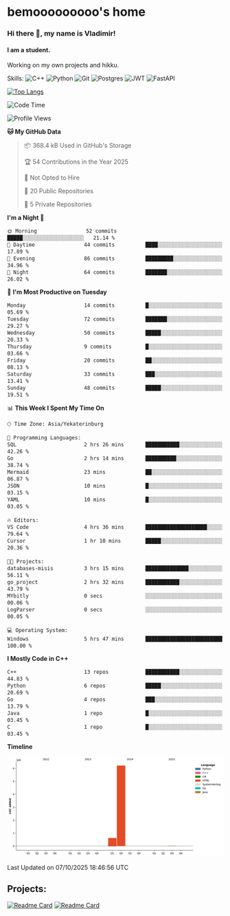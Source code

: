 # bemooooooooo's home
### Hi there 👋, my name is Vladimir!
#### I am a student.
Working on my own projects and hikku.

Skills: ![C++](https://img.shields.io/badge/c++-%2300599C.svg?style=for-the-badge&logo=c%2B%2B&logoColor=white) ![Python](https://img.shields.io/badge/python-3670A0?style=for-the-badge&logo=python&logoColor=ffdd54) ![Git](https://img.shields.io/badge/git-%23F05033.svg?style=for-the-badge&logo=git&logoColor=white) ![Postgres](https://img.shields.io/badge/postgres-%23316192.svg?style=for-the-badge&logo=postgresql&logoColor=white) ![JWT](https://img.shields.io/badge/JWT-black?style=for-the-badge&logo=JSON%20web%20tokens) ![FastAPI](https://img.shields.io/badge/FastAPI-005571?style=for-the-badge&logo=fastapi)
<!--![GitHub streak stats](https://streak-stats.demolab.com/?user=bemooooooooo)-->

[![Top Langs](https://github-readme-stats.vercel.app/api/top-langs/?username=bemooooooooo)](https://github.com/anuraghazra/github-readme-stats)

<!--START_SECTION:waka-->
![Code Time](http://img.shields.io/badge/Code%20Time-98%20hrs%2020%20mins-blue)

![Profile Views](http://img.shields.io/badge/Profile%20Views-3-blue)

**🐱 My GitHub Data** 

> 📦 368.4 kB Used in GitHub's Storage 
 > 
> 🏆 54 Contributions in the Year 2025
 > 
> 🚫 Not Opted to Hire
 > 
> 📜 20 Public Repositories 
 > 
> 🔑 5 Private Repositories 
 > 
**I'm a Night 🦉** 

```text
🌞 Morning                52 commits          █████░░░░░░░░░░░░░░░░░░░░   21.14 % 
🌆 Daytime                44 commits          ████░░░░░░░░░░░░░░░░░░░░░   17.89 % 
🌃 Evening                86 commits          █████████░░░░░░░░░░░░░░░░   34.96 % 
🌙 Night                  64 commits          ███████░░░░░░░░░░░░░░░░░░   26.02 % 
```
📅 **I'm Most Productive on Tuesday** 

```text
Monday                   14 commits          █░░░░░░░░░░░░░░░░░░░░░░░░   05.69 % 
Tuesday                  72 commits          ███████░░░░░░░░░░░░░░░░░░   29.27 % 
Wednesday                50 commits          █████░░░░░░░░░░░░░░░░░░░░   20.33 % 
Thursday                 9 commits           █░░░░░░░░░░░░░░░░░░░░░░░░   03.66 % 
Friday                   20 commits          ██░░░░░░░░░░░░░░░░░░░░░░░   08.13 % 
Saturday                 33 commits          ███░░░░░░░░░░░░░░░░░░░░░░   13.41 % 
Sunday                   48 commits          █████░░░░░░░░░░░░░░░░░░░░   19.51 % 
```


📊 **This Week I Spent My Time On** 

```text
🕑︎ Time Zone: Asia/Yekaterinburg

💬 Programming Languages: 
SQL                      2 hrs 26 mins       ███████████░░░░░░░░░░░░░░   42.26 % 
Go                       2 hrs 14 mins       ██████████░░░░░░░░░░░░░░░   38.74 % 
Mermaid                  23 mins             ██░░░░░░░░░░░░░░░░░░░░░░░   06.87 % 
JSON                     10 mins             █░░░░░░░░░░░░░░░░░░░░░░░░   03.15 % 
YAML                     10 mins             █░░░░░░░░░░░░░░░░░░░░░░░░   03.05 % 

🔥 Editors: 
VS Code                  4 hrs 36 mins       ████████████████████░░░░░   79.64 % 
Cursor                   1 hr 10 mins        █████░░░░░░░░░░░░░░░░░░░░   20.36 % 

🐱‍💻 Projects: 
databases-misis          3 hrs 15 mins       ██████████████░░░░░░░░░░░   56.11 % 
go_project               2 hrs 32 mins       ███████████░░░░░░░░░░░░░░   43.79 % 
MYbitly                  0 secs              ░░░░░░░░░░░░░░░░░░░░░░░░░   00.06 % 
LogParser                0 secs              ░░░░░░░░░░░░░░░░░░░░░░░░░   00.05 % 

💻 Operating System: 
Windows                  5 hrs 47 mins       █████████████████████████   100.00 % 
```

**I Mostly Code in C++** 

```text
C++                      13 repos            ███████████░░░░░░░░░░░░░░   44.83 % 
Python                   6 repos             █████░░░░░░░░░░░░░░░░░░░░   20.69 % 
Go                       4 repos             ███░░░░░░░░░░░░░░░░░░░░░░   13.79 % 
Java                     1 repo              █░░░░░░░░░░░░░░░░░░░░░░░░   03.45 % 
C                        1 repo              █░░░░░░░░░░░░░░░░░░░░░░░░   03.45 % 
```



**Timeline**

![Lines of Code chart](https://raw.githubusercontent.com/bemooooooooo/bemooooooooo/main/assets/bar_graph.png)


 Last Updated on 07/10/2025 18:46:56 UTC
<!--END_SECTION:waka-->

## Projects:
[![Readme Card](https://github-readme-stats.vercel.app/api/pin/?username=bemooooooooo&repo=Gui-for-DataBase)](https://github.com/bemooooooooo/Gui-for-DataBase) [![Readme Card](https://github-readme-stats.vercel.app/api/pin/?username=bemooooooooo&repo=FileService)](https://github.com/bemooooooooo/FileService)

